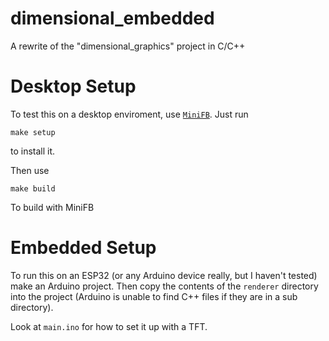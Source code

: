 # dimensional_embedded
A rewrite of the "dimensional_graphics" project in C/C++

# Desktop Setup
To test this on a desktop enviroment, use [`MiniFB`](https://github.com/emoon/minifb). Just run 
```
make setup
``` 
to install it.

Then use
```
make build
```
To build with MiniFB

# Embedded Setup
To run this on an ESP32 (or any Arduino device really, but I haven't tested) make an Arduino project. Then copy the contents of the `renderer` directory into the project (Arduino is unable to find C++ files if they are in a sub directory).

Look at `main.ino` for how to set it up with a TFT.